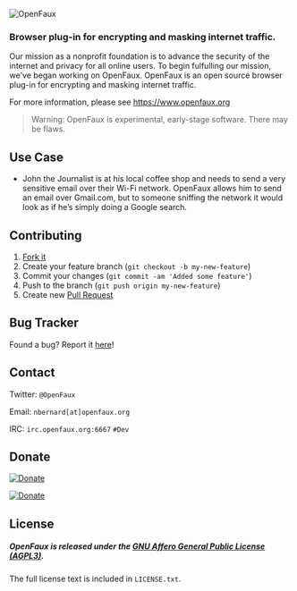 ![OpenFaux](https://raw.github.com/openfaux/openfaux-website/master/HTML/IMG/openfaux-horizontal-2500px.png)
### Browser plug-in for encrypting and masking internet traffic.
Our mission as a nonprofit foundation is to advance the security of the internet and privacy for all online users. To begin fulfulling our mission, we've began working on OpenFaux. OpenFaux is an open source browser plug-in for encrypting and masking internet traffic.

For more information, please see https://www.openfaux.org

> Warning: OpenFaux is experimental, early-stage software. There may be flaws.

## Use Case

* John the Journalist is at his local coffee shop and needs to send a very sensitive email over their Wi-Fi network. OpenFaux allows him to send an email over Gmail.com, but to someone sniffing the network it would look as if he’s simply doing a Google search.

## Contributing

1. [Fork it](https://help.github.com/articles/fork-a-repo)
2. Create your feature branch (`git checkout -b my-new-feature`)
3. Commit your changes (`git commit -am 'Added some feature'`)
4. Push to the branch (`git push origin my-new-feature`)
5. Create new [Pull Request](https://help.github.com/articles/using-pull-requests)

## Bug Tracker

Found a bug? Report it [here](https://github.com/openfaux/openfaux-client/issues/)!

## Contact

Twitter: `@OpenFaux`

Email: `nbernard[at]openfaux.org`

IRC: `irc.openfaux.org:6667` `#Dev`

## Donate

[![Donate](https://www.paypalobjects.com/en_US/i/btn/btn_donateCC_LG.gif)](https://www.paypal.com/cgi-bin/webscr?cmd=_s-xclick&hosted_button_id=Z4AVXDZFM7UVJ)

[![Donate](https://coinbase.com/assets/buttons/donation_large-6ec72b1a9eec516944e50a22aca7db35.png)](https://coinbase.com/checkouts/80472bb3186294caaebb842125d94ce4)

## License

##### OpenFaux is released under the [GNU Affero General Public License (AGPL3)](https://www.gnu.org/licenses/agpl-3.0.html).
The full license text is included in `LICENSE.txt`.
